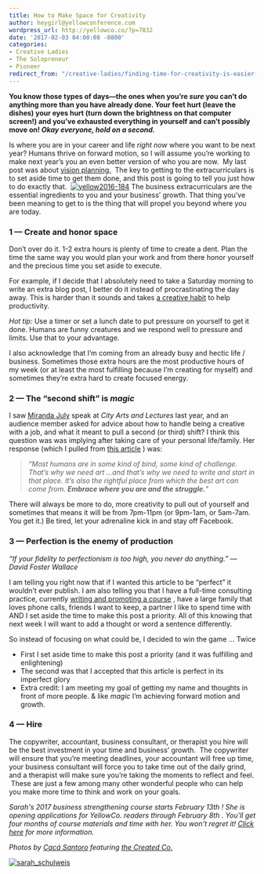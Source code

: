 ```yaml
---
title: How to Make Space for Creativity
author: heygirl@yellowconference.com
wordpress_url: http://yellowco.co/?p=7832
date: '2017-02-03 04:00:08 -0800'
categories:
- Creative Ladies
- The Solopreneur
- Pioneer
redirect_from: "/creative-ladies/finding-time-for-creativity-is-easier-than-you-think/"
---
```


**You know those types of days—the ones when you’re _sure_ you can’t do anything more than you have already done. Your feet hurt (leave the dishes) your eyes hurt (turn down the brightness on that computer screen!) and you’ve exhausted everything in yourself and can’t possibly move on! _Okay everyone, hold on a second._**

Is where you are in your career and life _right now_ where you want to be next year? Humans thrive on forward motion, so I will assume you’re working to make next year’s you an even better version of who you are now.  My last post was about [vision planning.](http://yellowco.co/creative-ladies/how-to-create-a-vision-plan-that-works-for-you/)  The key to getting to the extracurriculars is to set aside time to get them done, and this post is going to tell you just how to do exactly that.  [![yellow2016-184](https://s3.amazonaws.com/yellow-files/blog/2017/01/Yellow2016-184.jpg)](https://s3.amazonaws.com/yellow-files/blog/2017/01/Yellow2016-184.jpg) The business extracurriculars are the essential ingredients to you and your business’ growth. That thing you’ve been meaning to get to is the thing that will propel you beyond where you are today.

### **1 — Create and honor space**

Don’t over do it. 1-2 extra hours is plenty of time to create a dent. Plan the time the same way you would plan your work and from there honor yourself and the precious time you set aside to execute.

For example, if I decide that I absolutely need to take a Saturday morning to write an extra blog post, I better do it instead of procrastinating the day away. This is harder than it sounds and takes [a creative habit](https://www.amazon.com/Creative-Habit-Learn-Use-Life/dp/1480589837?ref_=nav_signin&) to help productivity.

_Hot tip:_ Use a timer or set a lunch date to put pressure on yourself to get it done. Humans are funny creatures and we respond well to pressure and limits. Use that to your advantage.

I also acknowledge that I’m coming from an already busy and hectic life / business. Sometimes those extra hours are the most productive hours of my week (or at least the most fulfilling because I’m creating for myself) and sometimes they’re extra hard to create focused energy.

### **2 — The “second shift” is _magic_**

I saw [Miranda July](http://www.mirandajuly.com/) speak at _City Arts and Lectures_ last year, and an audience member asked for advice about how to handle being a creative with a job, and what it meant to pull a second (or third) shift? I think this question was was implying after taking care of your personal life/family. Her response (which I pulled from [this article](https://medium.com/@julievaughn/the-second-shift-artist-3579c753493f#.pqay2tcgw) ) was:

> _“Most humans are in some kind of bind, some kind of challenge. That’s why we need art …and that’s why we need to write and start in that place. It’s also the rightful place from which the best art can come from. **Embrace where you are and the struggle.**"_

There will always be more to do, more creativity to pull out of yourself and sometimes that means it will be from 7pm-11pm (or 9pm-1am, or 5am-7am. You get it.) Be tired, let your adrenaline kick in and stay off Facebook.

### **3 — Perfection is the enemy of production**

_“If your fidelity to perfectionism is too high, you never do anything.” — David Foster Wallace_

I am telling you right now that if I wanted this article to be “perfect” it wouldn’t ever publish. I am also telling you that I have a full-time consulting practice, currently [writing and promoting a course](http://bit.ly/AOworkshop) , have a large family that loves phone calls, friends I want to keep, a partner I like to spend time with AND I set aside the time to make this post a priority. All of this knowing that next week I will want to add a thought or word a sentence differently.

So instead of focusing on what could be, I decided to win the game … Twice

*   First I set aside time to make this post a priority (and it was fulfilling and enlightening)
*   The second was that I accepted that this article is perfect in its imperfect glory
*   Extra credit: I am meeting my goal of getting my name and thoughts in front of more people. & like _magic_ I’m achieving forward motion and growth.

### **4 — Hire**

The copywriter, accountant, business consultant, or therapist you hire will be the best investment in your time and business’ growth.  The copywriter will ensure that you’re meeting deadlines, your accountant will free up time, your business consultant will force you to take time out of the daily grind, and a therapist will make sure you’re taking the moments to reflect and feel.  These are just a few among many other wonderful people who can help you make more time to think and work on your goals.

_Sarah's 2017 business strengthening course starts February 13th ! She is opening applications for YellowCo. readers through February 8th . You'll get four months of course materials and time with her. You won't regret it! [Click here](http://www.anchorandorbit.com/dispatches/) for more information._

_Photos by [Cacá Santoro](http://cacasantoro.com/) featuring [the Created Co.](https://thecreated.co/)_

[![sarah_schulweis](https://s3.amazonaws.com/yellow-files/blog/2017/02/Sarah_Schulweis.jpg)](http://www.anchorandorbit.com/)
